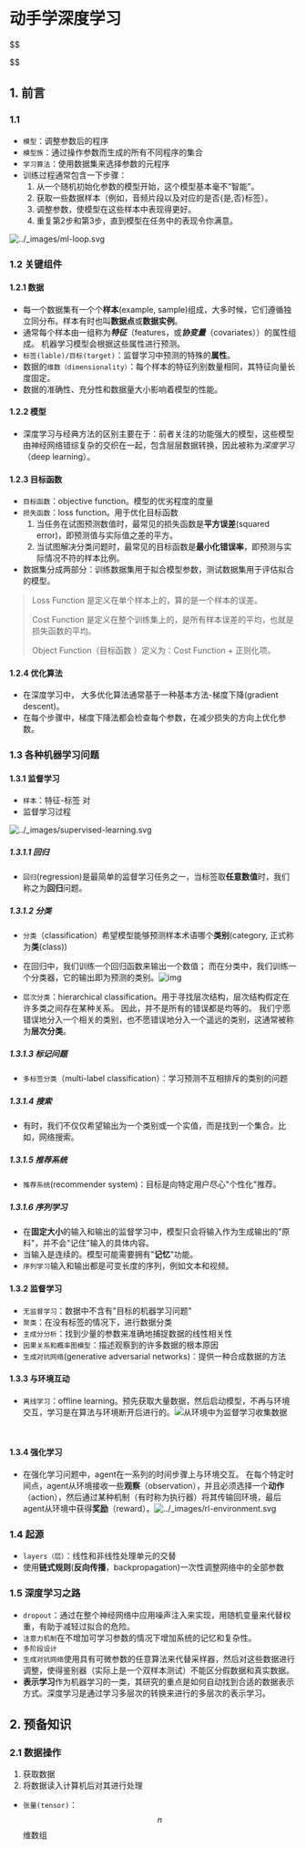 # 动手学深度学习

$$

$$

## 1. 前言

### 1.1

- `模型`：调整参数后的程序
- `模型族`：通过操作参数而生成的所有不同程序的集合
- `学习算法`：使用数据集来选择参数的元程序
- 训练过程通常包含一下步骤：
  1. 从一个随机初始化参数的模型开始，这个模型基本毫不“智能”。
  2. 获取一些数据样本（例如，音频片段以及对应的是否{是,否}标签）。
  3. 调整参数，使模型在这些样本中表现得更好。
  4. 重复第2步和第3步，直到模型在任务中的表现令你满意。

![../_images/ml-loop.svg](https://zh.d2l.ai/_images/ml-loop.svg)

### 1.2 关键组件

#### 1.2.1 数据

- 每一个数据集有一个个**样本**(example, sample)组成，大多时候，它们遵循独立同分布。样本有时也叫**数据点**或**数据实例**。
- 通常每个样本由一组称为***特征***（features，或***协变量***（covariates））的属性组成。 机器学习模型会根据这些属性进行预测。
- `标签(lable)/目标(target)`：监督学习中预测的特殊的**属性**。
- 数据的`维数（dimensionality）`：每个样本的特征列别数量相同，其特征向量长度固定。
- 数据的准确性、充分性和数据量大小影响着模型的性能。

#### 1.2.2 模型 

- 深度学习与经典方法的区别主要在于：前者关注的功能强大的模型，这些模型由神经网络错综复杂的交织在一起，包含层层数据转换，因此被称为*深度学习*（deep learning）。

#### 1.2.3 目标函数

- `目标函数`：objective function。模型的优劣程度的度量
- `损失函数`：loss function。用于优化目标函数
  1. 当任务在试图预测数值时，最常见的损失函数是**平方误差**(squared error)，即预测值与实际值之差的平方。
  2.  当试图解决分类问题时，最常见的目标函数是**最小化错误率**，即预测与实际情况不符的样本比例。
- 数据集分成两部分：训练数据集用于拟合模型参数，测试数据集用于评估拟合的模型。

> Loss Function 是定义在单个样本上的，算的是一个样本的误差。
>
> Cost Function 是定义在整个训练集上的，是所有样本误差的平均，也就是损失函数的平均。
>
> Object Function（目标函数 ）定义为：Cost Function + 正则化项。

#### 1.2.4 优化算法

- 在深度学习中， 大多优化算法通常基于一种基本方法-梯度下降(gradient descent)。
- 在每个步骤中，梯度下降法都会检查每个参数，在减少损失的方向上优化参数。

### 1.3 各种机器学习问题

#### 1.3.1 监督学习

- `样本`：特征-标签 对
- 监督学习过程

![../_images/supervised-learning.svg](https://zh.d2l.ai/_images/supervised-learning.svg)

##### 1.3.1.1 回归

- `回归`(regression)是最简单的监督学习任务之一，当标签取**任意数值**时，我们称之为**回归**问题。

##### 1.3.1.2 分类

- `分类`（classification）希望模型能够预测样本术语哪个**类别**(category, 正式称为**类**(class))
-  在回归中，我们训练一个回归函数来输出一个数值； 而在分类中，我们训练一个分类器，它的输出即为预测的类别。![img](https://pica.zhimg.com/80/v2-084e4d3cba8917ec5d6984cb5ea669a6_720w.jpg?source=1940ef5c)

- `层次分类`：hierarchical classification。用于寻找层次结构，层次结构假定在许多类之间存在某种关系。 因此，并不是所有的错误都是均等的。  我们宁愿错误地分入一个相关的类别，也不愿错误地分入一个遥远的类别，这通常被称为**层次分类**。

##### 1.3.1.3 标记问题

- `多标签分类`（multi-label classification）：学习预测不互相排斥的类别的问题

##### 1.3.1.4 搜索

- 有时，我们不仅仅希望输出为一个类别或一个实值，而是找到一个集合。比如，网络搜索。

##### 1.3.1.5 推荐系统

- `推荐系统`(recommender system)：目标是向特定用户尽心"个性化"推荐。

##### 1.3.1.6 序列学习

- 在**固定大小**的输入和输出的监督学习中，模型只会将输入作为生成输出的"原料"，并不会"记住"输入的具体内容。
- 当输入是连续的。模型可能需要拥有"**记忆**"功能。
- `序列学习`输入和输出都是可变长度的序列，例如文本和视频。

#### 1.3.2 监督学习

- `无监督学习`：数据中不含有"目标的机器学习问题"
- `聚类`：在没有标签的情况下，进行数据分类
- `主成分分析`：找到少量的参数来准确地捕捉数据的线性相关性
- `因果关系和概率图模型`：描述观察到的许多数据的根本原因
- `生成对抗网络`(generative adversarial networks)：提供一种合成数据的方法

#### 1.3.3 与环境互动

- `离线学习`：offline learning。预先获取大量数据，然后启动模型，不再与环境交互，学习是在算法与环境断开后进行的。![从环境中为监督学习收集数据](https://zh.d2l.ai/_images/data-collection.svg)

​             

#### 1.3.4 强化学习

- 在强化学习问题中，agent在一系列的时间步骤上与环境交互。 在每个特定时间点，agent从环境接收一些**观察**（observation），并且必须选择一个**动作**（action），然后通过某种机制（有时称为执行器）将其传输回环境，最后agent从环境中获得**奖励**（reward）。![../_images/rl-environment.svg](https://zh.d2l.ai/_images/rl-environment.svg)

### 1.4 起源

- `layers（层）`：线性和非线性处理单元的交替
- 使用**链式规则**(**反向传播**，backpropagation)一次性调整网络中的全部参数

### 1.5 深度学习之路

- `dropout`：通过在整个神经网络中应用噪声注入来实现，用随机变量来代替权重，有助于减轻过拟合的危险。
- `注意力机制`在不增加可学习参数的情况下增加系统的记忆和复杂性。
- `多阶段设计`
- `生成对抗网络`使用具有可微参数的任意算法来代替采样器，然后对这些数据进行调整，使得鉴别器（实际上是一个双样本测试）不能区分假数据和真实数据。
- **表示学习**作为机器学习的一类，其研究的重点是如何自动找到合适的数据表示方式。深度学习是通过学习多层次的转换来进行的多层次的表示学习。

## 2. 预备知识

### 2.1 数据操作

1. 获取数据
2. 将数据读入计算机后对其进行处理

- `张量(tensor)`：$$n$$维数组